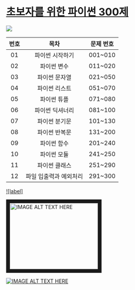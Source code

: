 # [초보자를 위한 파이썬 300제](https://wikidocs.net/book/922)

![](https://wikidocs.net/images//book/python300_zoR1Cof.PNG)

|번호|목차|문제 번호|
|:---:|:---:|:---:|
|01|파이썬 시작하기|001~010|
|02|파이썬 변수|011~020|
|03|파이썬 문자열|021~050|
|04|파이썬 리스트|051~070|
|05|파이썬 튜플|071~080|
|06|파이썬 딕셔너리|081~100|
|07|파이썬 분기문|101~130|
|08|파이썬 반복문|131~200|
|09|파이썬 함수|201~240|
|10|파이썬 모듈|241~250|
|11|파이썬 클래스|251~290|
|12|파일 입출력과 예외처리|291~300|

[![label]](https://youtu.be/SiK4iYt_7-s)

<a href="http://www.youtube.com/watch?feature=player_embedded&v=SiK4iYt_7-s
" target="_blank"><img src="http://img.youtube.com/vi/SiK4iYt_7-s/0.jpg" 
alt="IMAGE ALT TEXT HERE" width="240" height="180" border="10" /></a>

[![IMAGE ALT TEXT HERE](http://img.youtube.com/vi/SiK4iYt_7-s/0.jpg)](http://www.youtube.com/watch?v=SiK4iYt_7-s)


